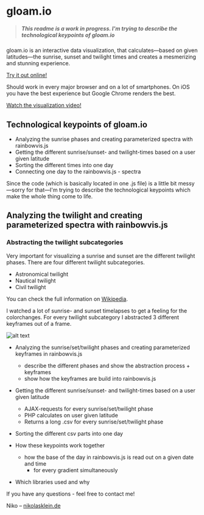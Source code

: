 gloam.io
==================

> ##### This readme is a work in progress. I'm trying to describe the technological keypoints of gloam.io

gloam.io is an interactive data visualization, that calculates—based on given latitudes—the sunrise, sunset and twilight times and creates a mesmerizing and stunning experience.

[Try it out online!](http://www.gloam.io)

Should work in every major browser and on a lot of smartphones. On iOS you have the best experience but Google Chrome renders the best.

[Watch the visualization video!](http://www.gloam.io)



## Technological keypoints of gloam.io
- Analyzing the sunrise phases and creating parameterized spectra with rainbowvis.js
- Getting the different sunrise/sunset- and twilight-times based on a user given latitude
- Sorting the different times into one day
- Connecting one day to the rainbowvis.js - spectra

Since the code (which is basically located in one .js file) is a little bit messy—sorry for that—I'm trying to describe the technological keypoints which make the whole thing come to life.


## Analyzing the twilight and creating parameterized spectra with rainbowvis.js

### Abstracting the twilight subcategories
Very important for visualizing a sunrise and sunset are the different twilight phases. 
There are four different twilight subcategories.

- Astronomical twilight
- Nautical twilight
- Civil twilight

You can check the full information on [Wikipedia](http://en.wikipedia.org/wiki/Twilight).

I watched a lot of sunrise- and sunset timelapses to get a feeling for the colorchanges. For every twilight subcategory I abstracted 3 different keyframes out of a frame.

![alt text](http://nikolasklein.de/ideas/gloam/comparison.png "Abstraction of a frame")


- Analyzing the sunrise/set/twilight phases and creating parameterized keyframes in rainbowvis.js
  - describe the different phases and show the abstraction process + keyframes
  - show how the keyframes are build into rainbowvis.js











- Getting the different sunrise/sunset- and twilight-times based on a user given latitude
  - AJAX-requests for every sunrise/set/twilight phase
  - PHP calculates on user given latitude
  - Returns a long .csv for every sunrise/set/twilight phase
- Sorting the different csv parts into one day
- How these keypoints work together
  - how the base of the day in rainbowvis.js is read out on a given date and time
    - for every gradient simultaneously
- Which libraries used and why

If you have any questions - feel free to contact me!

Niko – [nikolasklein.de](http://www.nikolasklein.de)
